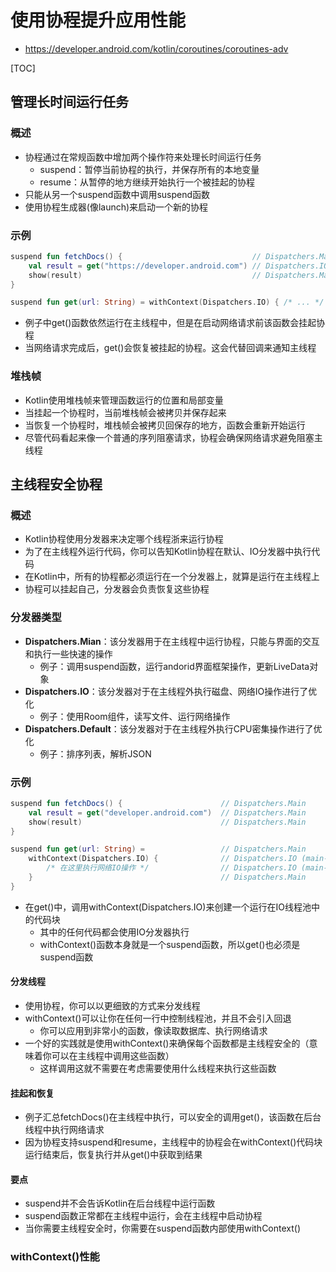 

# 使用协程提升应用性能

* https://developer.android.com/kotlin/coroutines/coroutines-adv

[TOC]

## 管理长时间运行任务

### 概述
* 协程通过在常规函数中增加两个操作符来处理长时间运行任务
    * suspend：暂停当前协程的执行，并保存所有的本地变量
    * resume：从暂停的地方继续开始执行一个被挂起的协程
* 只能从另一个suspend函数中调用suspend函数
* 使用协程生成器(像launch)来启动一个新的协程

### 示例
```kotlin
suspend fun fetchDocs() {                             // Dispatchers.Main
    val result = get("https://developer.android.com") // Dispatchers.IO for `get`
    show(result)                                      // Dispatchers.Main
}

suspend fun get(url: String) = withContext(Dispatchers.IO) { /* ... */ }
```
* 例子中get()函数依然运行在主线程中，但是在启动网络请求前该函数会挂起协程
* 当网络请求完成后，get()会恢复被挂起的协程。这会代替回调来通知主线程


### 堆栈帧
* Kotlin使用堆栈帧来管理函数运行的位置和局部变量
* 当挂起一个协程时，当前堆栈帧会被拷贝并保存起来
* 当恢复一个协程时，堆栈帧会被拷贝回保存的地方，函数会重新开始运行
* 尽管代码看起来像一个普通的序列阻塞请求，协程会确保网络请求避免阻塞主线程



## 主线程安全协程

### 概述
* Kotlin协程使用分发器来决定哪个线程浙来运行协程
* 为了在主线程外运行代码，你可以告知Kotlin协程在默认、IO分发器中执行代码
* 在Kotlin中，所有的协程都必须运行在一个分发器上，就算是运行在主线程上
* 协程可以挂起自己，分发器会负责恢复这些协程

### 分发器类型
* **Dispatchers.Mian**：该分发器用于在主线程中运行协程，只能与界面的交互和执行一些快速的操作
    * 例子：调用suspend函数，运行andorid界面框架操作，更新LiveData对象
* **Dispatchers.IO**：该分发器对于在主线程外执行磁盘、网络IO操作进行了优化
    * 例子：使用Room组件，读写文件、运行网络操作
* **Dispatchers.Default**：该分发器对于在主线程外执行CPU密集操作进行了优化
    * 例子：排序列表，解析JSON


### 示例
```kotlin
suspend fun fetchDocs() {                      // Dispatchers.Main
    val result = get("developer.android.com")  // Dispatchers.Main
    show(result)                               // Dispatchers.Main
}

suspend fun get(url: String) =                 // Dispatchers.Main
    withContext(Dispatchers.IO) {              // Dispatchers.IO (main-safety block)
        /* 在这里执行网络IO操作 */                // Dispatchers.IO (main-safety block)
    }                                          // Dispatchers.Main
}
```
* 在get()中，调用withContext(Dispatchers.IO)来创建一个运行在IO线程池中的代码块
    * 其中的任何代码都会使用IO分发器执行
    * withContext()函数本身就是一个suspend函数，所以get()也必须是suspend函数


#### 分发线程
* 使用协程，你可以以更细致的方式来分发线程
* withContext()可以让你在任何一行中控制线程池，并且不会引入回退
    * 你可以应用到非常小的函数，像读取数据库、执行网络请求
* 一个好的实践就是使用withContext()来确保每个函数都是主线程安全的（意味着你可以在主线程中调用这些函数）
    * 这样调用这就不需要在考虑需要使用什么线程来执行这些函数

#### 挂起和恢复
* 例子汇总fetchDocs()在主线程中执行，可以安全的调用get()，该函数在后台线程中执行网络请求
* 因为协程支持suspend和resume，主线程中的协程会在withContext()代码块运行结束后，恢复执行并从get()中获取到结果

#### 要点
* suspend并不会告诉Kotlin在后台线程中运行函数
* suspend函数正常都在主线程中运行，会在主线程中启动协程
* 当你需要主线程安全时，你需要在suspend函数内部使用withContext()


### withContext()性能
